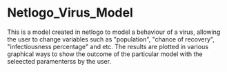 # Netlogo_Virus_Model
This is a model created in netlogo to model a behaviour of a virus, allowing the user to change variables such as "population", "chance of recovery", "infectiousness percentage" and etc. The results are plotted in various graphical ways to show the outcome of the particular model with the seleected paramenterss by the user.
